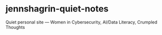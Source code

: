 # jennshagrin-quiet-notes
Quiet personal site — Women in Cybersecurity, AI/Data Literacy, Crumpled Thoughts
